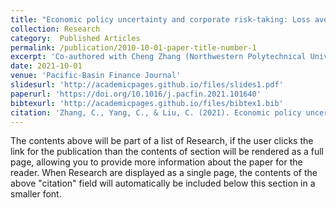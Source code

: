 ```yaml
---
title: "Economic policy uncertainty and corporate risk-taking: Loss aversion or opportunity expectations"
collection: Research
category:  Published Articles
permalink: /publication/2010-10-01-paper-title-number-1
excerpt: 'Co-authored with Cheng Zhang (Northwestern Polytechnical University) and Chunhong Yang (XJTU)'
date: 2021-10-01
venue: 'Pacific-Basin Finance Journal'
slidesurl: 'http://academicpages.github.io/files/slides1.pdf'
paperurl: 'https://doi.org/10.1016/j.pacfin.2021.101640'
bibtexurl: 'http://academicpages.github.io/files/bibtex1.bib'
citation: 'Zhang, C., Yang, C., & Liu, C. (2021). Economic policy uncertainty and corporate risk-taking: Loss aversion or opportunity expectations. Pacific-Basin Finance Journal, 69, 101640.'
---
```

The contents above will be part of a list of Research, if the user clicks the link for the publication than the contents of section will be rendered as a full page, allowing you to provide more information about the paper for the reader. When Research are displayed as a single page, the contents of the above "citation" field will automatically be included below this section in a smaller font.
